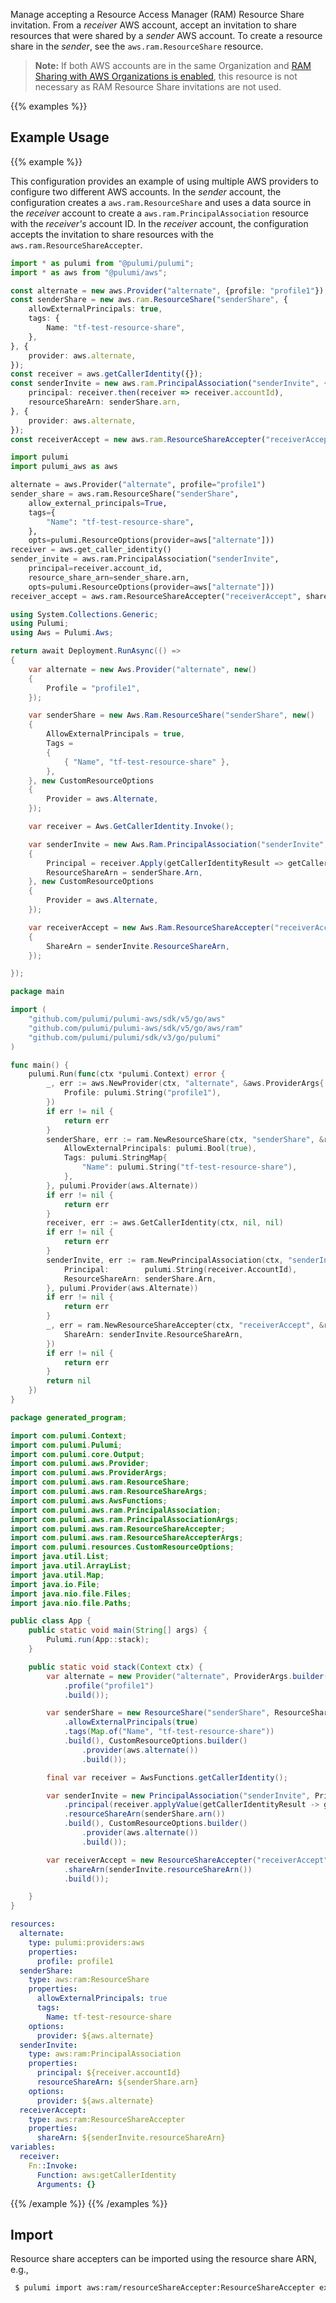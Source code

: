 Manage accepting a Resource Access Manager (RAM) Resource Share invitation. From a _receiver_ AWS account, accept an invitation to share resources that were shared by a _sender_ AWS account. To create a resource share in the _sender_, see the `aws.ram.ResourceShare` resource.

> **Note:** If both AWS accounts are in the same Organization and [RAM Sharing with AWS Organizations is enabled](https://docs.aws.amazon.com/ram/latest/userguide/getting-started-sharing.html#getting-started-sharing-orgs), this resource is not necessary as RAM Resource Share invitations are not used.

{{% examples %}}
## Example Usage
{{% example %}}

This configuration provides an example of using multiple AWS providers to configure two different AWS accounts. In the _sender_ account, the configuration creates a `aws.ram.ResourceShare` and uses a data source in the _receiver_ account to create a `aws.ram.PrincipalAssociation` resource with the _receiver's_ account ID. In the _receiver_ account, the configuration accepts the invitation to share resources with the `aws.ram.ResourceShareAccepter`.

```typescript
import * as pulumi from "@pulumi/pulumi";
import * as aws from "@pulumi/aws";

const alternate = new aws.Provider("alternate", {profile: "profile1"});
const senderShare = new aws.ram.ResourceShare("senderShare", {
    allowExternalPrincipals: true,
    tags: {
        Name: "tf-test-resource-share",
    },
}, {
    provider: aws.alternate,
});
const receiver = aws.getCallerIdentity({});
const senderInvite = new aws.ram.PrincipalAssociation("senderInvite", {
    principal: receiver.then(receiver => receiver.accountId),
    resourceShareArn: senderShare.arn,
}, {
    provider: aws.alternate,
});
const receiverAccept = new aws.ram.ResourceShareAccepter("receiverAccept", {shareArn: senderInvite.resourceShareArn});
```
```python
import pulumi
import pulumi_aws as aws

alternate = aws.Provider("alternate", profile="profile1")
sender_share = aws.ram.ResourceShare("senderShare",
    allow_external_principals=True,
    tags={
        "Name": "tf-test-resource-share",
    },
    opts=pulumi.ResourceOptions(provider=aws["alternate"]))
receiver = aws.get_caller_identity()
sender_invite = aws.ram.PrincipalAssociation("senderInvite",
    principal=receiver.account_id,
    resource_share_arn=sender_share.arn,
    opts=pulumi.ResourceOptions(provider=aws["alternate"]))
receiver_accept = aws.ram.ResourceShareAccepter("receiverAccept", share_arn=sender_invite.resource_share_arn)
```
```csharp
using System.Collections.Generic;
using Pulumi;
using Aws = Pulumi.Aws;

return await Deployment.RunAsync(() => 
{
    var alternate = new Aws.Provider("alternate", new()
    {
        Profile = "profile1",
    });

    var senderShare = new Aws.Ram.ResourceShare("senderShare", new()
    {
        AllowExternalPrincipals = true,
        Tags = 
        {
            { "Name", "tf-test-resource-share" },
        },
    }, new CustomResourceOptions
    {
        Provider = aws.Alternate,
    });

    var receiver = Aws.GetCallerIdentity.Invoke();

    var senderInvite = new Aws.Ram.PrincipalAssociation("senderInvite", new()
    {
        Principal = receiver.Apply(getCallerIdentityResult => getCallerIdentityResult.AccountId),
        ResourceShareArn = senderShare.Arn,
    }, new CustomResourceOptions
    {
        Provider = aws.Alternate,
    });

    var receiverAccept = new Aws.Ram.ResourceShareAccepter("receiverAccept", new()
    {
        ShareArn = senderInvite.ResourceShareArn,
    });

});
```
```go
package main

import (
	"github.com/pulumi/pulumi-aws/sdk/v5/go/aws"
	"github.com/pulumi/pulumi-aws/sdk/v5/go/aws/ram"
	"github.com/pulumi/pulumi/sdk/v3/go/pulumi"
)

func main() {
	pulumi.Run(func(ctx *pulumi.Context) error {
		_, err := aws.NewProvider(ctx, "alternate", &aws.ProviderArgs{
			Profile: pulumi.String("profile1"),
		})
		if err != nil {
			return err
		}
		senderShare, err := ram.NewResourceShare(ctx, "senderShare", &ram.ResourceShareArgs{
			AllowExternalPrincipals: pulumi.Bool(true),
			Tags: pulumi.StringMap{
				"Name": pulumi.String("tf-test-resource-share"),
			},
		}, pulumi.Provider(aws.Alternate))
		if err != nil {
			return err
		}
		receiver, err := aws.GetCallerIdentity(ctx, nil, nil)
		if err != nil {
			return err
		}
		senderInvite, err := ram.NewPrincipalAssociation(ctx, "senderInvite", &ram.PrincipalAssociationArgs{
			Principal:        pulumi.String(receiver.AccountId),
			ResourceShareArn: senderShare.Arn,
		}, pulumi.Provider(aws.Alternate))
		if err != nil {
			return err
		}
		_, err = ram.NewResourceShareAccepter(ctx, "receiverAccept", &ram.ResourceShareAccepterArgs{
			ShareArn: senderInvite.ResourceShareArn,
		})
		if err != nil {
			return err
		}
		return nil
	})
}
```
```java
package generated_program;

import com.pulumi.Context;
import com.pulumi.Pulumi;
import com.pulumi.core.Output;
import com.pulumi.aws.Provider;
import com.pulumi.aws.ProviderArgs;
import com.pulumi.aws.ram.ResourceShare;
import com.pulumi.aws.ram.ResourceShareArgs;
import com.pulumi.aws.AwsFunctions;
import com.pulumi.aws.ram.PrincipalAssociation;
import com.pulumi.aws.ram.PrincipalAssociationArgs;
import com.pulumi.aws.ram.ResourceShareAccepter;
import com.pulumi.aws.ram.ResourceShareAccepterArgs;
import com.pulumi.resources.CustomResourceOptions;
import java.util.List;
import java.util.ArrayList;
import java.util.Map;
import java.io.File;
import java.nio.file.Files;
import java.nio.file.Paths;

public class App {
    public static void main(String[] args) {
        Pulumi.run(App::stack);
    }

    public static void stack(Context ctx) {
        var alternate = new Provider("alternate", ProviderArgs.builder()        
            .profile("profile1")
            .build());

        var senderShare = new ResourceShare("senderShare", ResourceShareArgs.builder()        
            .allowExternalPrincipals(true)
            .tags(Map.of("Name", "tf-test-resource-share"))
            .build(), CustomResourceOptions.builder()
                .provider(aws.alternate())
                .build());

        final var receiver = AwsFunctions.getCallerIdentity();

        var senderInvite = new PrincipalAssociation("senderInvite", PrincipalAssociationArgs.builder()        
            .principal(receiver.applyValue(getCallerIdentityResult -> getCallerIdentityResult.accountId()))
            .resourceShareArn(senderShare.arn())
            .build(), CustomResourceOptions.builder()
                .provider(aws.alternate())
                .build());

        var receiverAccept = new ResourceShareAccepter("receiverAccept", ResourceShareAccepterArgs.builder()        
            .shareArn(senderInvite.resourceShareArn())
            .build());

    }
}
```
```yaml
resources:
  alternate:
    type: pulumi:providers:aws
    properties:
      profile: profile1
  senderShare:
    type: aws:ram:ResourceShare
    properties:
      allowExternalPrincipals: true
      tags:
        Name: tf-test-resource-share
    options:
      provider: ${aws.alternate}
  senderInvite:
    type: aws:ram:PrincipalAssociation
    properties:
      principal: ${receiver.accountId}
      resourceShareArn: ${senderShare.arn}
    options:
      provider: ${aws.alternate}
  receiverAccept:
    type: aws:ram:ResourceShareAccepter
    properties:
      shareArn: ${senderInvite.resourceShareArn}
variables:
  receiver:
    Fn::Invoke:
      Function: aws:getCallerIdentity
      Arguments: {}
```
{{% /example %}}
{{% /examples %}}

## Import

Resource share accepters can be imported using the resource share ARN, e.g.,

```sh
 $ pulumi import aws:ram/resourceShareAccepter:ResourceShareAccepter example arn:aws:ram:us-east-1:123456789012:resource-share/c4b56393-e8d9-89d9-6dc9-883752de4767
```

 